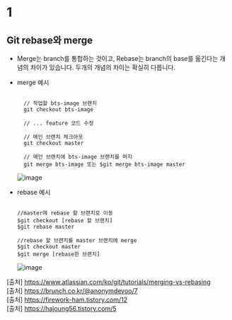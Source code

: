 # 1
## Git rebase와 merge

- Merge는 branch를 통합하는 것이고, Rebase는 branch의 base를 옮긴다는 개념의 차이가 있습니다. 두개의 개념의 차이는 확실히 다릅니다.

- merge 예시
    ```
    
      // 작업할 bts-image 브랜치
      git checkout bts-image
      
      // ... feature 코드 수정
      
      // 메인 브랜치 체크아웃
      git checkout master
      
      // 메인 브랜치에 bts-image 브랜치를 머지
      git merge bts-image 또는 $git merge bts-image master

    ```
    
    ![image](https://user-images.githubusercontent.com/20812458/161259646-e9d3c87f-5e64-4e6d-84aa-80683e75e64c.png)

- rebase 예시
    ```
    
    //master에 rebase 할 브랜치로 이동
    $git checkout [rebase 할 브랜치]
    $git rebase master

    //rebase 할 브랜치를 master 브랜치에 merge
    $git checkout master
    $git merge [rebase한 브랜치]
    
    ```
    
    ![image](https://user-images.githubusercontent.com/20812458/161260363-70ce5672-92ce-4ae9-a8eb-3a832f6f686e.png)

    
[출처] https://www.atlassian.com/ko/git/tutorials/merging-vs-rebasing   
[출처] https://brunch.co.kr/@anonymdevoo/7   
[출처] https://firework-ham.tistory.com/12   
[출처] https://hajoung56.tistory.com/5
